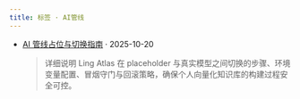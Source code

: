 ```yaml
---
title: 标签 · AI管线
---
```


- [AI 管线占位与切换指南](/zh/content/ai-runtime-guide/) · 2025-10-20
  > 详细说明 Ling Atlas 在 placeholder 与真实模型之间切换的步骤、环境变量配置、冒烟守门与回滚策略，确保个人向量化知识库的构建过程安全可控。
